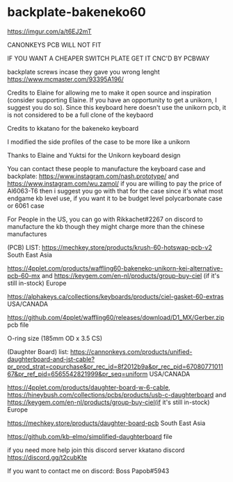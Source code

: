 # backplate-bakeneko60
https://imgur.com/a/t6EJ2mT

CANONKEYS PCB WILL NOT FIT

IF YOU WANT A CHEAPER SWITCH PLATE GET IT CNC'D BY PCBWAY

backplate screws incase they gave you wrong lenght https://www.mcmaster.com/93395A196/

Credits to Elaine for allowing me to make it open source and inspiration (consider supporting Elaine. If you have an opportunity to get a unikorn, I suggest you do so).
Since this keyboard here doesn't use the unikorn pcb, it is not considered to be a full clone of the keybaord

Credits to kkatano for the bakeneko keyboard

I modified the side profiles of the case to be more like a unikorn

Thanks to Elaine and Yuktsi for the Unikorn keyboard design


You can contact these people to manufacture the keyboard case and backplate: https://www.instagram.com/nash.prototype/ and https://www.instagram.com/wu.zamol/ if you are willing to pay the price of Al6063-T6 then i suggest you go with that for the case since it's what most endgame kb level use, if you want it to be budget level polycarbonate case or 6061 case

For People in the US, you can go with Rikkachet#2267 on discord to manufacture the kb though they might charge more than the chinese manufactures


(PCB) LIST:
https://mechkey.store/products/krush-60-hotswap-pcb-v2 South East Asia

https://4pplet.com/products/waffling60-bakeneko-unikorn-kei-alternative-pcb-60-mx and https://keygem.com/en-nl/products/group-buy-ciel  (if it's still in-stock) Europe

https://alphakeys.ca/collections/keyboards/products/ciel-gasket-60-extras USA/CANADA

https://github.com/4pplet/waffling60/releases/download/D1_MX/Gerber.zip pcb file 

O-ring size (185mm OD x 3.5 CS)




(Daughter Board) list:
https://cannonkeys.com/products/unified-daughterboard-and-jst-cable?pr_prod_strat=copurchase&pr_rec_id=8f2012b9a&pr_rec_pid=6708077101167&pr_ref_pid=6565542821999&pr_seq=uniform USA/CANADA

https://4pplet.com/products/daughter-board-w-6-cable, https://hineybush.com/collections/pcbs/products/usb-c-daughterboard and https://keygem.com/en-nl/products/group-buy-ciel(if it's still in-stock) Europe

https://mechkey.store/products/daughter-board-pcb South East Asia

https://github.com/kb-elmo/simplified-daughterboard file

if you need more help join this discord server 
kkatano discord https://discord.gg/t2cubKte

If you want to contact me on discord: Boss Papob#5943
